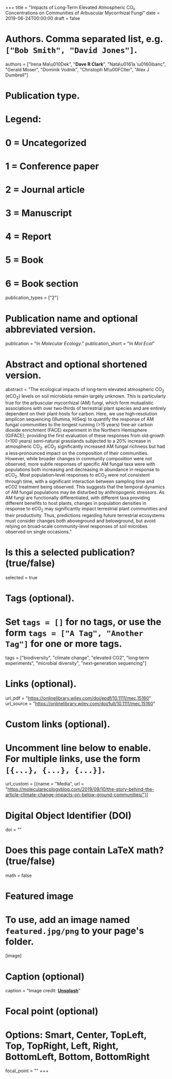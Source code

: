 +++
title = "Impacts of Long‐Term Elevated Atmospheric CO₂ Concentrations on Communities of Arbuscular Mycorrhizal Fungi"
date = 2019-06-24T00:00:00
draft = false

# Authors. Comma separated list, e.g. `["Bob Smith", "David Jones"]`.
authors = ["Irena Ma\u010Dek", "**Dave R Clark**", "Nata\u0161a \u0160ibanc", "Gerald Moser", "Dominik Vodnik", "Christoph M\u00FCller", "Alex J Dumbrell"]

# Publication type.
# Legend:
# 0 = Uncategorized
# 1 = Conference paper
# 2 = Journal article
# 3 = Manuscript
# 4 = Report
# 5 = Book
# 6 = Book section
publication_types = ["2"]

# Publication name and optional abbreviated version.
publication = "In *Molecular Ecology*."
publication_short = "In *Mol Ecol*"

# Abstract and optional shortened version.
abstract = "The ecological impacts of long‐term elevated atmospheric CO<sub>2</sub> (eCO<sub>2</sub>) levels on soil microbiota remain largely unknown. This is particularly true for the arbuscular mycorrhizal (AM) fungi, which form mutualistic associations with over two‐thirds of terrestrial plant species and are entirely dependent on their plant hosts for carbon. Here, we use high‐resolution amplicon sequencing (Illumina, HiSeq) to quantify the response of AM fungal communities to the longest running (>15 years) free‐air carbon dioxide enrichment (FACE) experiment in the Northern Hemisphere (GiFACE); providing the first evaluation of these responses from old‐growth (>100 years) semi‐natural grasslands subjected to a 20% increase in atmospheric CO<sub>2</sub>. eCO<sub>2</sub> significantly increased AM fungal richness but had a less‐pronounced impact on the composition of their communities. However, while broader changes in community composition were not observed, more subtle responses of specific AM fungal taxa were with populations both increasing and decreasing in abundance in response to eCO<sub>2</sub>. Most population‐level responses to eCO<sub>2</sub> were not consistent through time, with a significant interaction between sampling time and eCO2 treatment being observed. This suggests that the temporal dynamics of AM fungal populations may be disturbed by anthropogenic stressors. As AM fungi are functionally differentiated, with different taxa providing different benefits to host plants, changes in population densities in response to eCO<sub>2</sub> may significantly impact terrestrial plant communities and their productivity. Thus, predictions regarding future terrestrial ecosystems must consider changes both aboveground and belowground, but avoid relying on broad‐scale community‐level responses of soil microbes observed on single occasions."

# Is this a selected publication? (true/false)
selected = true

# Tags (optional).
#   Set `tags = []` for no tags, or use the form `tags = ["A Tag", "Another Tag"]` for one or more tags.
tags = ["biodiversity", "climate change", "elevated CO2", "long‐term experiments", "microbial diversity", "next‐generation sequencing"]

# Links (optional).
url_pdf = "https://onlinelibrary.wiley.com/doi/epdf/10.1111/mec.15160"
url_source = "https://onlinelibrary.wiley.com/doi/full/10.1111/mec.15160"

# Custom links (optional).
#   Uncomment line below to enable. For multiple links, use the form `[{...}, {...}, {...}]`.
url_custom = [{name = "Media", url = "https://molecularecologyblog.com/2019/09/10/the-story-behind-the-article-climate-change-impacts-on-below-ground-communities/"}]

# Digital Object Identifier (DOI)
doi = ""

# Does this page contain LaTeX math? (true/false)
math = false

# Featured image
# To use, add an image named `featured.jpg/png` to your page's folder.
[image]
  # Caption (optional)
  caption = "Image credit: [**Unsplash**](https://unsplash.com/photos/pLCdAaMFLTE)"

  # Focal point (optional)
  # Options: Smart, Center, TopLeft, Top, TopRight, Left, Right, BottomLeft, Bottom, BottomRight
  focal_point = ""
+++
